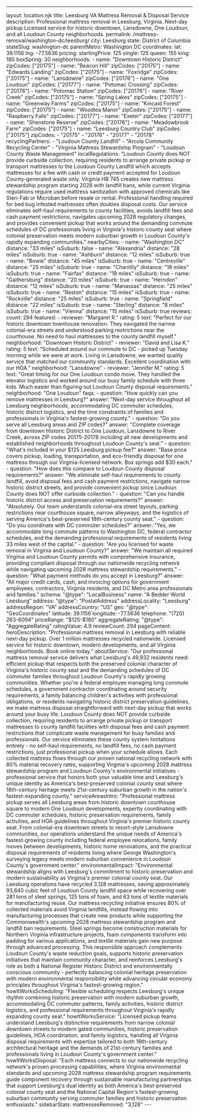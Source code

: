 ---
layout: location.njk
title: Leesburg VA Mattress Removal & Disposal Service
description: Professional mattress removal in Leesburg, Virginia. Next-day pickup Licensed service for historic downtown, Lansdowne, One Loudoun, and all Loudoun County neighborhoods.
permalink: /mattress-removal/washington-dc/leesburg/
city: Leesburg state: District of Columbia stateSlug: washington-dc parentMetro: Washington DC coordinates: lat: 39.1156 lng: -77.5636 pricing: startingPrice: 125 single: 125 queen: 155 king: 180 boxSpring: 30 neighborhoods: - name: "Downtown Historic District" zipCodes: ["20175"] - name: "Beacon Hill" zipCodes: ["20175"] - name: "Edwards Landing" zipCodes: ["20175"] - name: "Foxridge" zipCodes: ["20175"] - name: "Lansdowne" zipCodes: ["20176"] - name: "One Loudoun" zipCodes: ["20177"] - name: "Potomac Crossing" zipCodes: ["20176"] - name: "Potomac Station" zipCodes: ["20176"] - name: "River Creek" zipCodes: ["20175"] - name: "Spring Lakes" zipCodes: ["20175"] - name: "Greenway Farms" zipCodes: ["20175"] - name: "Kincaid Forest" zipCodes: ["20175"] - name: "Woodlea Manor" zipCodes: ["20175"] - name: "Raspberry Falls" zipCodes: ["20177"] - name: "Exeter" zipCodes: ["20177"] - name: "Shenstone Reserve" zipCodes: ["20176"] - name: "Meadowbrook Farm" zipCodes: ["20175"] - name: "Leesburg Country Club" zipCodes: ["20175"] zipCodes: - "20175" - "20176" - "20177" - "20178" recyclingPartners: - "Loudoun County Landfill" - "Arcola Community Recycling Center" - "Virginia Mattress Stewardship Program" - "Loudoun County Waste Management" localRegulations: "Loudoun County does NOT provide curbside collection, requiring residents to arrange private pickup or transport mattresses to the Loudoun County Landfill which accepts mattresses for a fee with cash or credit payment accepted for Loudoun County-generated waste only. Virginia HB 745 creates new mattress stewardship program starting 2028 with landfill bans, while current Virginia regulations require used mattress sanitization with approved chemicals like Steri-Fab or Microban before resale or rental. Professional handling required for bed bug infested mattresses often doubles disposal costs. Our service eliminates self-haul requirements to county facilities, avoids landfill fees and cash payment restrictions, navigates upcoming 2028 regulatory changes, and provides convenient pickup that works around the demanding commute schedules of DC professionals living in Virginia's historic county seat where colonial preservation meets modern suburban growth in Loudoun County's rapidly expanding communities." nearbyCities: - name: "Washington DC" distance: "33 miles" isSuburb: false - name: "Alexandria" distance: "28 miles" isSuburb: true - name: "Ashburn" distance: "12 miles" isSuburb: true - name: "Bowie" distance: "45 miles" isSuburb: true - name: "Centreville" distance: "25 miles" isSuburb: true - name: "Chantilly" distance: "18 miles" isSuburb: true - name: "Fairfax" distance: "18 miles" isSuburb: true - name: "Gaithersburg" distance: "20 miles" isSuburb: true - name: "Herndon" distance: "12 miles" isSuburb: true - name: "Manassas" distance: "25 miles" isSuburb: true - name: "Reston" distance: "15 miles" isSuburb: true - name: "Rockville" distance: "25 miles" isSuburb: true - name: "Springfield" distance: "22 miles" isSuburb: true - name: "Sterling" distance: "8 miles" isSuburb: true - name: "Vienna" distance: "15 miles" isSuburb: true reviews: count: 294 featured: - reviewer: "Margaret R." rating: 5 text: "Perfect for our historic downtown townhouse renovation. They navigated the narrow colonial-era streets and understood parking restrictions near the courthouse. No need to haul mattresses to the county landfill myself." neighborhood: "Downtown Historic District" - reviewer: "David and Lisa K." rating: 5 text: "Scheduled around our commute to DC - picked up Tuesday morning while we were at work. Living in Lansdowne, we wanted quality service that matched our community standards. Excellent coordination with our HOA." neighborhood: "Lansdowne" - reviewer: "Jennifer M." rating: 5 text: "Great timing for our One Loudoun condo move. They handled the elevator logistics and worked around our busy family schedule with three kids. Much easier than figuring out Loudoun County disposal requirements." neighborhood: "One Loudoun" faqs: - question: "How quickly can you remove mattresses in Leesburg?" answer: "Next-day service throughout all Leesburg neighborhoods, accommodating DC commuter schedules, historic district logistics, and the time constraints of families and professionals in Virginia's fastest-growing county." - question: "Do you serve all Leesburg areas and ZIP codes?" answer: "Complete coverage from downtown Historic District to One Loudoun, Lansdowne to River Creek, across ZIP codes 20175-20178 including all new developments and established neighborhoods throughout Loudoun County's seat." - question: "What's included in your $125 Leesburg pickup fee?" answer: "Base price covers pickup, loading, transportation, and eco-friendly disposal for one mattress through our Virginia-licensed network. Box springs add $30 each." - question: "How does this compare to Loudoun County disposal requirements?" answer: "We eliminate self-haul requirements to county landfill, avoid disposal fees and cash payment restrictions, navigate narrow historic district streets, and provide convenient pickup since Loudoun County does NOT offer curbside collection." - question: "Can you handle historic district access and preservation requirements?" answer: "Absolutely. Our team understands colonial-era street layouts, parking restrictions near courthouse square, narrow alleyways, and the logistics of serving America's best-preserved 18th-century county seat." - question: "Do you coordinate with DC commuter schedules?" answer: "Yes, we accommodate long commute patterns to Washington DC, federal contractor schedules, and the demanding professional requirements of residents living 33 miles west of the capital." - question: "Are you licensed for waste removal in Virginia and Loudoun County?" answer: "We maintain all required Virginia and Loudoun County permits with comprehensive insurance, providing compliant disposal through our nationwide recycling network while navigating upcoming 2028 mattress stewardship requirements." - question: "What payment methods do you accept in Leesburg?" answer: "All major credit cards, cash, and invoicing options for government employees, contractors, Virginia residents, and DC Metro area professionals and families." schema: "@type": "LocalBusiness" name: "A Bedder World Leesburg" address: "@type": "PostalAddress" addressLocality: "Leesburg" addressRegion: "VA" addressCountry: "US" geo: "@type": "GeoCoordinates" latitude: 39.1156 longitude: -77.5636 telephone: "(720) 263-6094" priceRange: "$125-$180" aggregateRating: "@type": "AggregateRating" ratingValue: 4.9 reviewCount: 294 pageContent: heroDescription: "Professional mattress removal in Leesburg with reliable next-day pickup. Over 1 million mattresses recycled nationwide. Licensed service for historic downtown, modern developments, and all Virginia neighborhoods. Book online today." aboutService: "Our professional mattress removal service delivers what Leesburg's 49,932 residents need: efficient pickup that respects both the preserved colonial character of Virginia's historic county seat and the demanding schedules of DC commuter families throughout Loudoun County's rapidly growing communities. Whether you're a federal employee managing long commute schedules, a government contractor coordinating around security requirements, a family balancing children's activities with professional obligations, or residents navigating historic district preservation guidelines, we make mattress disposal straightforward with next-day pickup that works around your busy life. Loudoun County does NOT provide curbside collection, requiring residents to arrange private pickup or transport mattresses to county landfill facilities with disposal fees and cash payment restrictions that complicate waste management for busy families and professionals. Our service eliminates these county system limitations entirely - no self-haul requirements, no landfill fees, no cash payment restrictions, just professional pickup when your schedule allows. Each collected mattress flows through our proven national recycling network with 80% material recovery rates, supporting Virginia's upcoming 2028 mattress stewardship program and Loudoun County's environmental initiatives - professional service that honors both your valuable time and Leesburg's unique identity as America's best-preserved colonial county seat where 18th-century heritage meets 21st-century suburban growth in the nation's fastest-expanding county." serviceAreasIntro: "Professional mattress pickup serves all Leesburg areas from historic downtown courthouse square to modern One Loudoun developments, expertly coordinating with DC commuter schedules, historic preservation requirements, family activities, and HOA guidelines throughout Virginia's premier historic county seat. From colonial-era downtown streets to resort-style Lansdowne communities, our operations understand the unique needs of America's fastest-growing county including federal employee relocations, family moves between developments, historic home renovations, and the practical disposal requirements of residents living where George Washington's surveying legacy meets modern suburban convenience in Loudoun County's government center." environmentalImpact: "Environmental stewardship aligns with Leesburg's commitment to historic preservation and modern sustainability as Virginia's premier colonial county seat. Our Leesburg operations have recycled 3,128 mattresses, saving approximately 93,840 cubic feet of Loudoun County landfill space while recovering over 281 tons of steel springs, 125 tons of foam, and 63 tons of textile materials for manufacturing reuse. Our mattress recycling initiative ensures 80% of collected materials avoid Virginia landfills, instead flowing into manufacturing processes that create new products while supporting the Commonwealth's upcoming 2028 mattress stewardship program and landfill ban requirements. Steel springs become construction materials for Northern Virginia infrastructure projects, foam components transform into padding for various applications, and textile materials gain new purpose through advanced processing. This responsible approach complements Loudoun County's waste reduction goals, supports historic preservation initiatives that maintain community character, and reinforces Leesburg's role as both a National Register Historic District and environmentally conscious community - perfectly balancing colonial heritage preservation with modern environmental responsibility while advancing circular economy principles throughout Virginia's fastest-growing region." howItWorksScheduling: "Flexible scheduling respects Leesburg's unique rhythm combining historic preservation with modern suburban growth, accommodating DC commuter patterns, family activities, historic district logistics, and professional requirements throughout Virginia's rapidly expanding county seat." howItWorksService: "Licensed pickup teams understand Leesburg's distinctive requirements from narrow colonial downtown streets to modern gated communities, historic preservation guidelines, HOA coordination, and family logistics, handling all Virginia disposal requirements with expertise tailored to both 18th-century architectural heritage and the demands of 21st-century families and professionals living in Loudoun County's government center." howItWorksDisposal: "Each mattress connects to our nationwide recycling network's proven processing capabilities, where Virginia environmental standards and upcoming 2028 mattress stewardship program requirements guide component recovery through sustainable manufacturing partnerships that support Leesburg's dual identity as both America's best-preserved colonial county seat and the National Capital Region's fastest-growing suburban community serving commuter families and historic preservation enthusiasts." sidebarStats: mattressesRemoved: "3,128" ---